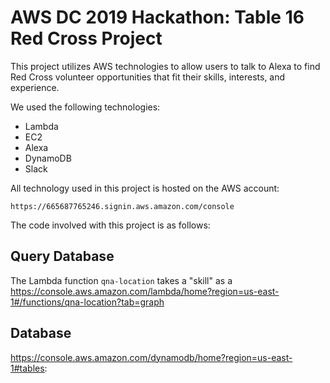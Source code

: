 
# AWS DC 2019 Hackathon: Table 16 Red Cross Project

This project utilizes AWS technologies to allow users to talk to Alexa to find Red Cross volunteer opportunities that fit their skills, interests, and experience.

We used the following technologies:
- Lambda
- EC2
- Alexa
- DynamoDB
- Slack


All technology used in this project is hosted on the AWS account:

```https://665687765246.signin.aws.amazon.com/console```


The code involved with this project is as follows:

## Query Database 
The Lambda function ```qna-location``` takes a "skill" as a 
https://console.aws.amazon.com/lambda/home?region=us-east-1#/functions/qna-location?tab=graph

## Database
https://console.aws.amazon.com/dynamodb/home?region=us-east-1#tables:

##  